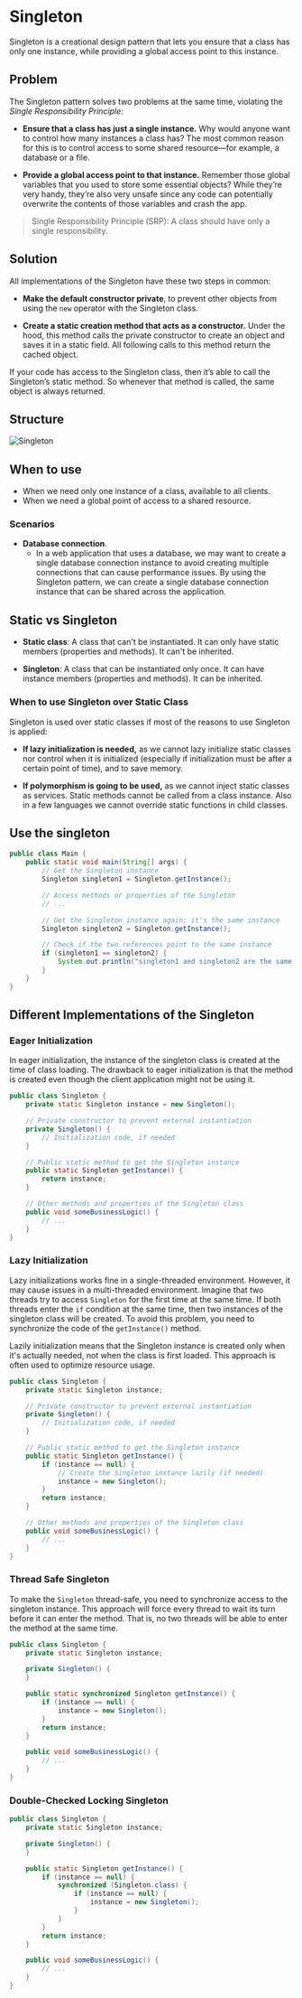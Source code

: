 # Singleton

Singleton is a creational design pattern that lets you ensure that a class has only one instance, while providing a global access point to this instance.

## Problem

The Singleton pattern solves two problems at the same time, violating the *Single Responsibility Principle*:

- **Ensure that a class has just a single instance.** Why would anyone want to control how many instances a class has? The most common reason for this is to control access to some shared resource—for example, a database or a file.

- **Provide a global access point to that instance.** Remember those global variables that you used to store some essential objects? While they’re very handy, they’re also very unsafe since any code can potentially overwrite the contents of those variables and crash the app.

> Single Responsibility Principle (SRP): A class should have only a single responsibility.

## Solution

All implementations of the Singleton have these two steps in common:

- **Make the default constructor private**, to prevent other objects from using the `new` operator with the Singleton class.

- **Create a static creation method that acts as a constructor.** Under the hood, this method calls the private constructor to create an object and saves it in a static field. All following calls to this method return the cached object.

If your code has access to the Singleton class, then it’s able to call the Singleton’s static method. So whenever that method is called, the same object is always returned.

## Structure

![Singleton](/imgs/singleton.png)

## When to use

- When we need only one instance of a class, available to all clients.
- When we need a global point of access to a shared resource.

### Scenarios

- **Database connection**.
    - In a web application that uses a database, we may want to create a single database connection instance to avoid creating multiple connections that can cause performance issues. By using the Singleton pattern, we can create a single database connection instance that can be shared across the application.

## Static vs Singleton

- **Static class**: A class that can't be instantiated. It can only have static members (properties and methods). It can't be inherited.

- **Singleton**: A class that can be instantiated only once. It can have instance members (properties and methods). It can be inherited.

### When to use Singleton over Static Class

Singleton is used over static classes if most of the reasons to use Singleton is applied:
 - **If lazy initialization is needed,** as we cannot lazy initialize static classes nor control when it is initialized (especially if initialization must be after a certain point of time), and to save memory.
 
 - **If polymorphism is going to be used,** as we cannot inject static classes as services. Static methods cannot be called from a class instance. Also in a few languages we cannot override static functions in child classes.

## Use the singleton

```java
public class Main {
    public static void main(String[] args) {
        // Get the Singleton instance
        Singleton singleton1 = Singleton.getInstance();

        // Access methods or properties of the Singleton
        // ...

        // Get the Singleton instance again; it's the same instance
        Singleton singleton2 = Singleton.getInstance();

        // Check if the two references point to the same instance
        if (singleton1 == singleton2) {
            System.out.println("singleton1 and singleton2 are the same instance.");
        }
    }
}
```

## Different Implementations of the Singleton

### Eager Initialization

In eager initialization, the instance of the singleton class is created at the time of class loading. The drawback to eager initialization is that the method is created even though the client application might not be using it.

```java
public class Singleton {
    private static Singleton instance = new Singleton();

    // Private constructor to prevent external instantiation
    private Singleton() {
        // Initialization code, if needed
    }

    // Public static method to get the Singleton instance
    public static Singleton getInstance() {
        return instance;
    }

    // Other methods and properties of the Singleton class
    public void someBusinessLogic() {
        // ...
    }
}
```

### Lazy Initialization

Lazy initializations works fine in a single-threaded environment. However, it may cause issues in a multi-threaded environment. Imagine that two threads try to access `Singleton` for the first time at the same time. If both threads enter the `if` condition at the same time, then two instances of the singleton class will be created. To avoid this problem, you need to synchronize the code of the `getInstance()` method.

Lazily initialization means that the Singleton instance is created only when it's actually needed, not when the class is first loaded. This approach is often used to optimize resource usage.


```java
public class Singleton {
    private static Singleton instance;

    // Private constructor to prevent external instantiation
    private Singleton() {
        // Initialization code, if needed
    }

    // Public static method to get the Singleton instance
    public static Singleton getInstance() {
        if (instance == null) {
            // Create the Singleton instance lazily (if needed)
            instance = new Singleton();
        }
        return instance;
    }

    // Other methods and properties of the Singleton class
    public void someBusinessLogic() {
        // ...
    }
}
```

### Thread Safe Singleton

To make the `Singleton` thread-safe, you need to synchronize access to the singleton instance. This approach will force every thread to wait its turn before it can enter the method. That is, no two threads will be able to enter the method at the same time.


```java
public class Singleton {
    private static Singleton instance;

    private Singleton() {
    }

    public static synchronized Singleton getInstance() {
        if (instance == null) {
            instance = new Singleton();
        }
        return instance;
    }

    public void someBusinessLogic() {
        // ...
    }
}
```

### Double-Checked Locking Singleton


```java
public class Singleton {
    private static Singleton instance;

    private Singleton() {
    }

    public static Singleton getInstance() {
        if (instance == null) {
            synchronized (Singleton.class) {
                if (instance == null) {
                    instance = new Singleton();
                }
            }
        }
        return instance;
    }

    public void someBusinessLogic() {
        // ...
    }
}
```